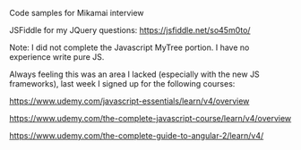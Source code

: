 Code samples for Mikamai interview

JSFiddle for my JQuery questions: https://jsfiddle.net/so45m0to/

Note: I did not complete the Javascript MyTree portion. I have no experience write pure JS.

Always feeling this was an area I lacked (especially with the new JS frameworks), last week I signed up for the following courses:

https://www.udemy.com/javascript-essentials/learn/v4/overview

https://www.udemy.com/the-complete-javascript-course/learn/v4/overview

https://www.udemy.com/the-complete-guide-to-angular-2/learn/v4/

